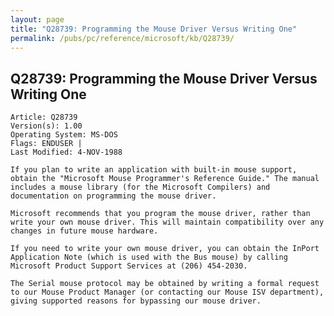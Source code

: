 ```yaml
---
layout: page
title: "Q28739: Programming the Mouse Driver Versus Writing One"
permalink: /pubs/pc/reference/microsoft/kb/Q28739/
---
```


## Q28739: Programming the Mouse Driver Versus Writing One

	Article: Q28739
	Version(s): 1.00
	Operating System: MS-DOS
	Flags: ENDUSER |
	Last Modified: 4-NOV-1988
	
	If you plan to write an application with built-in mouse support,
	obtain the "Microsoft Mouse Programmer's Reference Guide." The manual
	includes a mouse library (for the Microsoft Compilers) and
	documentation on programming the mouse driver.
	
	Microsoft recommends that you program the mouse driver, rather than
	write your own mouse driver. This will maintain compatibility over any
	changes in future mouse hardware.
	
	If you need to write your own mouse driver, you can obtain the InPort
	Application Note (which is used with the Bus mouse) by calling
	Microsoft Product Support Services at (206) 454-2030.
	
	The Serial mouse protocol may be obtained by writing a formal request
	to our Mouse Product Manager (or contacting our Mouse ISV department),
	giving supported reasons for bypassing our mouse driver.
